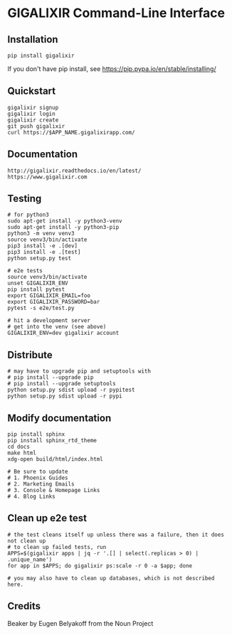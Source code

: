 # GIGALIXIR Command-Line Interface

## Installation

    pip install gigalixir

If you don't have pip install, see https://pip.pypa.io/en/stable/installing/

## Quickstart

    gigalixir signup
    gigalixir login
    gigalixir create 
    git push gigalixir
    curl https://$APP_NAME.gigalixirapp.com/

## Documentation

    http://gigalixir.readthedocs.io/en/latest/
    https://www.gigalixir.com

## Testing

    # for python3 
    sudo apt-get install -y python3-venv
    sudo apt-get install -y python3-pip
    python3 -m venv venv3
    source venv3/bin/activate
    pip3 install -e .[dev]
    pip3 install -e .[test]
    python setup.py test

    # e2e tests
    source venv3/bin/activate
    unset GIGALIXIR_ENV
    pip install pytest
    export GIGALIXIR_EMAIL=foo
    export GIGALIXIR_PASSWORD=bar
    pytest -s e2e/test.py

    # hit a development server
    # get into the venv (see above)
    GIGALIXIR_ENV=dev gigalixir account

## Distribute

    # may have to upgrade pip and setuptools with
    # pip install --upgrade pip
    # pip install --upgrade setuptools
    python setup.py sdist upload -r pypitest
    python setup.py sdist upload -r pypi

## Modify documentation

    pip install sphinx
    pip install sphinx_rtd_theme
    cd docs
    make html
    xdg-open build/html/index.html

    # Be sure to update
    # 1. Phoenix Guides
    # 2. Marketing Emails
    # 3. Console & Homepage Links
    # 4. Blog Links

## Clean up e2e test

    # the test cleans itself up unless there was a failure, then it does not clean up
    # to clean up failed tests, run
    APPS=$(gigalixir apps | jq -r '.[] | select(.replicas > 0) | .unique_name')
    for app in $APPS; do gigalixir ps:scale -r 0 -a $app; done

    # you may also have to clean up databases, which is not described here.

## Credits

Beaker by Eugen Belyakoff from the Noun Project
